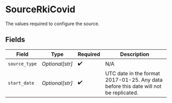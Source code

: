 # SourceRkiCovid

The values required to configure the source.


## Fields

| Field                                                                                | Type                                                                                 | Required                                                                             | Description                                                                          |
| ------------------------------------------------------------------------------------ | ------------------------------------------------------------------------------------ | ------------------------------------------------------------------------------------ | ------------------------------------------------------------------------------------ |
| `source_type`                                                                        | *Optional[str]*                                                                      | :heavy_check_mark:                                                                   | N/A                                                                                  |
| `start_date`                                                                         | *Optional[str]*                                                                      | :heavy_check_mark:                                                                   | UTC date in the format 2017-01-25. Any data before this date will not be replicated. |